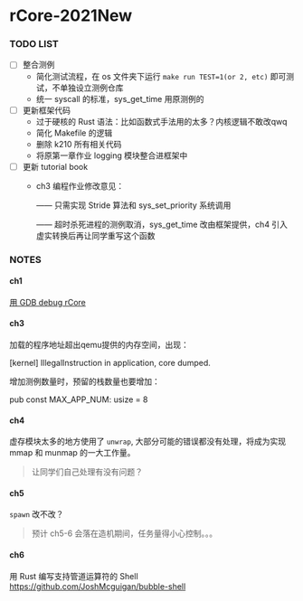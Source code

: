 # rCore-2021New

### TODO LIST

- [ ] 整合测例
  - 简化测试流程，在 os 文件夹下运行 `make run TEST=1(or 2, etc)` 即可测试，不单独设立测例仓库
  - 统一 syscall 的标准，sys_get_time 用原测例的
- [ ] 更新框架代码
  - 过于硬核的 Rust 语法：比如函数式手法用的太多？内核逻辑不敢改qwq
  - 简化 Makefile 的逻辑
  - 删除 k210 所有相关代码
  - 将原第一章作业 logging 模块整合进框架中
- [ ] 更新 tutorial book
  - ch3 编程作业修改意见：
  
    —— 只需实现 Stride 算法和 sys_set_priority 系统调用
  
    —— 超时杀死进程的测例取消，sys_get_time 改由框架提供，ch4 引入虚实转换后再让同学重写这个函数

### NOTES

#### ch1

[用 GDB debug rCore](https://rcore-os.github.io/rCore-Tutorial-deploy/docs/pre-lab/gdb.html)

#### ch3

加载的程序地址超出qemu提供的内存空间，出现：

[kernel] IllegalInstruction in application, core dumped.

增加测例数量时，预留的栈数量也要增加：

pub const MAX_APP_NUM: usize = 8

#### ch4

虚存模块太多的地方使用了 `unwrap`, 大部分可能的错误都没有处理，将成为实现 mmap 和 munmap 的一大工作量。

> 让同学们自己处理有没有问题？

#### ch5

`spawn` 改不改？

> 预计 ch5-6 会落在造机期间，任务量得小心控制。。。

#### ch6

用 Rust 编写支持管道运算符的 Shell https://github.com/JoshMcguigan/bubble-shell

